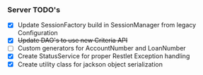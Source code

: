 ### Server TODO's

  - [x] Update SessionFactory build in SessionManager from legacy Configuration
  - [x] ~~Update DAO's to use new Criteria API~~
  - [ ] Custom generators for AccountNumber and LoanNumber
  - [x] Create StatusService for proper Restlet Exception handling
  - [x] Create utility class for jackson object serialization
